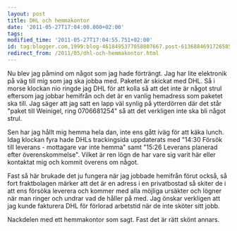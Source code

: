 ```yaml
---
layout: post
title: DHL och hemmakontor
date: '2011-05-27T17:04:00.000+02:00'
tags: 
modified_time: '2011-05-27T17:04:55.751+02:00'
id: tag:blogger.com,1999:blog-4618495377058807667.post-6136884691726585051
redirect_from: /2011/05/dhl-och-hemmakontor.html
---
```


Nu blev jag påmind om något som jag hade förträngt.  Jag har lite
elektronik på väg till mig som jag ska jobba med.  Paketet är skickat
med DHL.  Så i morse klockan nio ringde jag DHL för att kolla så att
det inte är något strul eftersom jag jobbar hemifrån och det är en
vanlig hemadress som paketet ska till.  Jag säger att jag satt en lapp
väl synlig på ytterdörren där det står "paket till Weinigel, ring
0706681254" så att det verkligen inte ska bli något strul.

Sen har jag hållt mig hemma hela dan, inte ens gått iväg för att käka
lunch.  Idag klockan fyra hade DHLs trackingsida uppdaterats med
"14:30 Försök till leverans - mottagare var inte hemma" samt "15:26
Leverans planerad efter överenskommelse".  Vilket är ren lögn de har
vare sig varit här eller kontaktat mig och kommit överens om något.

Fast så här brukade det ju fungera när jag jobbade hemifrån förut
också, så fort fraktbolagen märker att det är en adress i en
privatbostad så skiter de i att ens försöka leverera och kommer med
alla möjliga ursäkter och lögner när man ringer och undrar vad de
håller på med.  Jag önskar verkligen att jag kunde fakturera DHL för
förlorad arbetstid när de inte sköter sitt jobb.

Nackdelen med ett hemmakontor som sagt.  Fast det är rätt skönt
annars.


